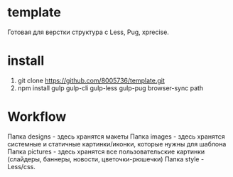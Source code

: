 # template
Готовая для верстки структура с Less, Pug, xprecise.
# install

1) git clone https://github.com/8005736/template.git
2) npm install gulp gulp-cli gulp-less gulp-pug browser-sync path

# Workflow
Папка designs - здесь хранятся макеты
Папка images - здесь хранятся системные и статичные картинки/иконки, которые нужны для шаблона
Папка pictures - здесь хранятся все пользовательские картинки (слайдеры, баннеры, новости, цветочки-рюшечки)
Папка style - Less/css.
